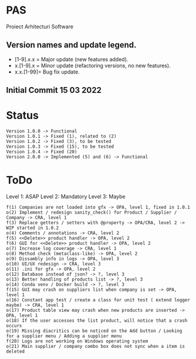 # PAS
Proiect Arhitecturi Software

## Version names and update legend. 
- [1-9].x.x = Major update (new features added). 
- x.[1-9].x = Minor update (refactoring versions, no new features). 
- x.x.[1-99]= Bug fix update. 

## Initial Commit 15 03 2022

# Status
    Version 1.0.0 -> Functional
    Version 1.0.1 -> Fixed (1), related to (2)
    Version 1.0.2 -> Fixed (3), to be tested
    Version 1.0.3 -> Fixed (15), to be tested
    Version 1.0.4 -> Fixed (20)
    Version 2.0.0 -> Implemented (5) and (6) -> Functional 
# ToDo
Level 1: ASAP
Level 2: Mandatory
Level 3: Maybe

    f(1) Companies are not loaded into gfx -> OPA, level 1, fixed in 1.0.1
    o(2) Implement / redesign sanity_check() for Product / Supplier / Company -> CRA, level 1
    f(3) Replace getters / setters with @property -> OPA/CRA, level 2 -> WIP started in 1.0.2
    o(4) Comments / annotations -> CRA, level 2
    f(5) <<Delete>> product handler -> OPA, level 2
    f(6) GUI for <<Delete>> product handler -> OPA, level 2
    o(7) Increase log coverage -> CRA, level 1
    o(8) Method check (metaclass-like) -> OPA, level 2
    o(9) Dissambly info in logs -> OPA, level 3
    o(10) UI/UX redesign -> CRA, level 3
    o(11) .ini for gfx -> OPA, level 2
    o(12) Database instead of json? -> ?, level 3
    o(13) Better handling of products list -> ?, level 3
    o(14) Conda venv / Docker build -> ?, level 3
    f(15) GUI may crash on suppliers list when company is set -> OPA, level 1
    o(16) Constant app test / create a class for unit test ( extend logger maybe) -> CRA, level 1
    o(17) Product table view may crash when new products are inserted -> OPA, level 1
    o(18) If the user accesses the list product, will notice that a crash occurs
    o(19) Missing diacritics can be noticed on the Add button / Looking for a supplier menu / Adding a supplier menu
    f(20) Logs are not working on Windows operating system
    o(21) Main supplier / company combo box does not sync when a item is deleted